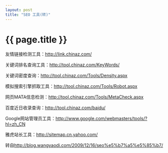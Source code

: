 ```yaml
---
layout: post
title: "SEO 工具(转)"
---
```


# {{ page.title }}

友情链接检测工具：<http://link.chinaz.com/>

关键词排名查询工具：<http://tool.chinaz.com/KeyWords/>

关键词密度查询：<http://tool.chinaz.com/Tools/Density.aspx>

模拟搜索引擎抓取工具：<http://tool.chinaz.com/Tools/Robot.aspx>

网页MATA信息检测：<http://tool.chinaz.com/Tools/MetaCheck.aspx>

百度近日收录查询：<http://tool.chinaz.com/baidu/>

Google网站管理员工具：<http://www.google.com/webmasters/tools/?hl=zh_CN>

雅虎站长工具：<http://sitemap.cn.yahoo.com/>

转自<http://blog.wangyaodi.com/2009/12/16/seo%e5%b7%a5%e5%85%b7/>
